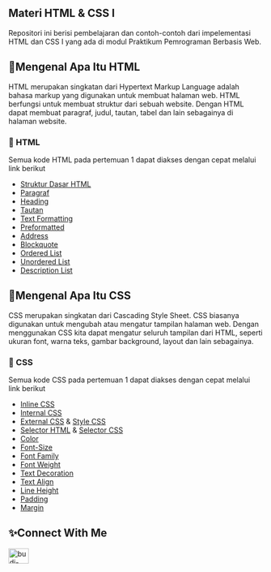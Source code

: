 ## Materi HTML & CSS I

Repositori ini berisi pembelajaran dan contoh-contoh dari impelementasi HTML dan CSS I yang ada di modul Praktikum Pemrograman Berbasis Web.

## 💠Mengenal Apa Itu HTML

HTML merupakan singkatan dari Hypertext Markup Language adalah bahasa markup yang digunakan untuk membuat halaman web. HTML berfungsi untuk membuat struktur dari sebuah website. Dengan HTML dapat membuat paragraf, judul, tautan, tabel dan lain sebagainya di halaman website.



### 📙 HTML 

Semua kode HTML pada pertemuan 1 dapat diakses dengan cepat melalui link berikut

- [Struktur Dasar HTML](https://github.com/Praktikum-PBW/pbw-html-css-1/blob/main/struktur_dasar.html)
- [Paragraf](https://github.com/Praktikum-PBW/pbw-html-css-1/blob/main/paragraf.html)
- [Heading](https://github.com/Praktikum-PBW/pbw-html-css-1/blob/main/heading.html)
- [Tautan](https://github.com/Praktikum-PBW/pbw-html-css-1/blob/main/tautan.html)
- [Text Formatting](https://github.com/Praktikum-PBW/pbw-html-css-1/blob/main/formatting_text.html)
- [Preformatted](https://github.com/Praktikum-PBW/pbw-html-css-1/blob/main/preformatted.html)
- [Address](https://github.com/Praktikum-PBW/pbw-html-css-1/blob/main/address.html)
- [Blockquote](https://github.com/Praktikum-PBW/pbw-html-css-1/blob/main/blockquote.html)
- [Ordered List](https://github.com/Praktikum-PBW/pbw-html-css-1/blob/main/ordered_list.html)
- [Unordered List](https://github.com/Praktikum-PBW/pbw-html-css-1/blob/main/unordered_list.html)
- [Description List](https://github.com/Praktikum-PBW/pbw-html-css-1/blob/main/description_list.html)

## 💠Mengenal Apa Itu CSS

CSS merupakan singkatan dari Cascading Style Sheet. CSS biasanya digunakan untuk mengubah atau mengatur tampilan halaman web. Dengan menggunakan CSS kita dapat mengatur seluruh tampilan dari HTML, seperti ukuran font, warna teks, gambar background, layout dan lain sebagainya.

### 📙 CSS 

Semua kode CSS pada pertemuan 1 dapat diakses dengan cepat melalui link berikut

- [Inline CSS](https://github.com/Praktikum-PBW/pbw-html-css-1/blob/main/inline_css.html)
- [Internal CSS](https://github.com/Praktikum-PBW/pbw-html-css-1/blob/main/internal_css.html)
- [External CSS](https://github.com/Praktikum-PBW/pbw-html-css-1/blob/main/external_css.html) & [Style CSS](https://github.com/Praktikum-PBW/pbw-html-css-1/blob/main/style.css)
- [Selector HTML](https://github.com/Praktikum-PBW/pbw-html-css-1/blob/main/selector.html) & [Selector CSS](https://github.com/Praktikum-PBW/pbw-html-css-1/blob/main/selector.css)
- [Color](https://github.com/Praktikum-PBW/pbw-html-css-1/blob/main/color.css)
- [Font-Size](https://github.com/Praktikum-PBW/pbw-html-css-1/blob/main/font-size.css)
- [Font Family](https://github.com/Praktikum-PBW/pbw-html-css-1/blob/main/font-family.css)
- [Font Weight](https://github.com/Praktikum-PBW/pbw-html-css-1/blob/main/font-weight.css)
- [Text Decoration](https://github.com/Praktikum-PBW/pbw-html-css-1/blob/main/text-decoration.css)
- [Text Align](https://github.com/Praktikum-PBW/pbw-html-css-1/blob/main/text-align.css)
- [Line Height](https://github.com/Praktikum-PBW/pbw-html-css-1/blob/main/line-height.css)
- [Padding](https://github.com/Praktikum-PBW/pbw-html-css-1/blob/main/padding.html)
- [Margin](https://github.com/Praktikum-PBW/pbw-html-css-1/blob/main/margin.html)

## ✨Connect With Me

<p align="left">
<a href="https://linkedin.com/in/budi-setiawan15" target="blank"><img align="center" src="https://raw.githubusercontent.com/rahuldkjain/github-profile-readme-generator/master/src/images/icons/Social/linked-in-alt.svg" alt="budi-setiawan15" height="30" width="40" /></a>
</p>
